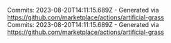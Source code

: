 Commits: 2023-08-20T14:11:15.689Z - Generated via https://github.com/marketplace/actions/artificial-grass
<br>
Commits: 2023-08-20T14:11:15.689Z - Generated via https://github.com/marketplace/actions/artificial-grass
<br>
